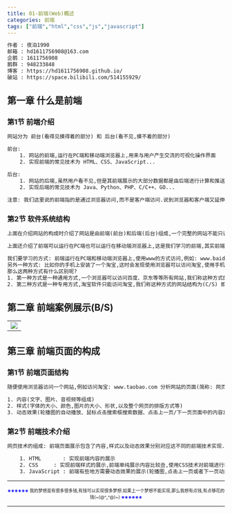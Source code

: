 ```yaml
---
title: 01-前端(Web)概述
categories: 前端
tags: ["前端","html","css","js","javascript"]
---
```


```xml
作者 : 夜泊1990
邮箱 : hd1611756908@163.com
企鹅 : 1611756908
鹅群 : 948233848
博客 : https://hd1611756908.github.io/
破站 : https://space.bilibili.com/514155929/
```

## 第一章 什么是前端

### 第1节 前端介绍
```xml
网站分为 前台(看得见摸得着的部分) 和 后台(看不见,摸不着的部分)

前台:
	1. 网站的前端,运行在PC端和移动端浏览器上,用来与用户产生交流的可视化操作界面
	2. 实现前端的常见技术为 HTML、CSS、JavaScript...

后台: 
	1. 网站的后端,虽然用户看不见,但是其前端展示的大部分数据都是由后端进行计算和推送
	2. 实现后端的常见技术为 Java、Python、PHP、C/C++、GO...
	
注意: 我们这里说的前端指的是通过浏览器访问,而不是客户端访问.说到浏览器和客户端又延伸出来一个新知识点叫做[软件系统结构].看下面详细介绍↓↓↓↓↓
```

<!-- more -->

### 第2节 软件系统结构

```xml
上面在介绍网站的构成时介绍了网站是由前端(前台)和后端(后台)组成,一个完整的网站不能只说前端,也不能只说后端,他们是一个整体,构成了一个完整的网站.

上面还介绍了前端可以运行在PC端也可以运行在移动端浏览器上,这是我们学习的前端,其实前端还有另外一种运行方式.

我们要学习的方式: 前端运行在PC端和移动端浏览器上,使用www的方式访问,例如: www.baidu.com、www.jd.com ...
另外一种方式: 比如你的手机上安装了一个淘宝,这时会发现使用浏览器可以访问淘宝,使用手机淘宝也可以访问淘宝,这两种访问方式完全不同.
那么这两种方式有什么区别呢?
1. 第一种方式是一种通用方式,一个浏览器可以访问百度、京东等等所有网站,我们称这种方式的网站结构为(B/S) 即 Browser/Server(浏览器/服务器)
2. 第二种方式是一种专用方式,淘宝软件只能访问淘宝,我们称这种方式的网站结构为(C/S) 即 Client/Server(客户机/服务器)
```

## 第二章 前端案例展示(B/S)

<table>
	<tr>
		<td><img src="https://note.youdao.com/yws/api/personal/file/WEB53d0c5aba40c21206604ce4466e56075?method=download&shareKey=af0ed5239c70e6413544d8263e0d0c22"></td>
	</tr>
</table>

## 第三章 前端页面的构成
### 第1节 前端页面结构

```xml
随便使用浏览器访问一个网站,例如访问淘宝: www.taobao.com 分析网站的页面(简称: 网页)内容的构成

1. 内容(文字、图片、音视频等组成)
2. 样式(字体的大小、颜色,图片的大小、形状,以及整个网页的排版方式等)
3. 动态效果(轮播图的自动播放、鼠标点击搜索框搜索数据、点击上一页/下一页页面中的内容发生了变化等)
```

### 第2节 前端技术介绍
```xml
网页技术的组成: 前端页面展示包含了内容,样式以及动态效果分别对应这不同的前端技术实现.

	1. HTML       : 实现前端内容的展示
	2. CSS 	   : 实现前端样式的展示,前端单纯展示内容比较丑,使用CSS技术对前端进行装修,让前端内容展示更漂亮
	3. JavaScript : 前端有些地方需要动态效果的展示(轮播图,点击上一页或者下一页动态获取数据等)
```

---

<div style="font-size:10px;text-align:center;"><strong style="color:blue;">※※※※※※</strong> 我的梦想是有很多很多钱,有钱可以实现很多梦想.如果上一个梦想不能实现,那么我想有点钱,有点够花的钱(~(@^_^@)~) <strong style="color:blue;">※※※※※※</strong></div>

---